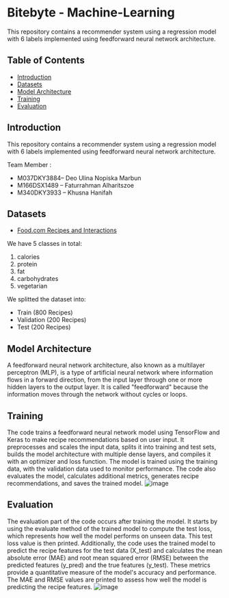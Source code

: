 # Bitebyte - Machine-Learning
This repository contains a recommender system using a regression model with 6 labels implemented using feedforward neural network architecture.

## Table of Contents
* [Introduction](#Introduction)
* [Datasets](#Datasets)
* [Model Architecture](#Model-Architecture "Goto Model Architecture")
* [Training](#Training)
* [Evaluation](#Evaluation)

## Introduction
This repository contains a recommender system using a regression model with 6 labels implemented using feedforward neural network architecture.

Team Member : 
* M037DKY3884– Deo Ulina Nopiska Marbun
* M166DSX1489 – Faturrahman Alharitszoe
* M340DKY3933 – Khusna Hanifah

## Datasets
* [Food.com Recipes and Interactions](#https://www.kaggle.com/datasets/shuyangli94/food-com-recipes-and-user-interactions?select=RAW_recipes.csv)

We have 5 classes in total:
1. calories
2. protein
3. fat
4. carbohydrates
5. vegetarian

We splitted the dataset into:
* Train (800 Recipes)
* Validation (200 Recipes)
* Test (200 Recipes)

## Model Architecture
A feedforward neural network architecture, also known as a multilayer perceptron (MLP), is a type of artificial neural network where information flows in a forward direction, from the input layer through one or more hidden layers to the output layer. It is called "feedforward" because the information moves through the network without cycles or loops.

## Training 
The code trains a feedforward neural network model using TensorFlow and Keras to make recipe recommendations based on user input. It preprocesses and scales the input data, splits it into training and test sets, builds the model architecture with multiple dense layers, and compiles it with an optimizer and loss function. The model is trained using the training data, with the validation data used to monitor performance. The code also evaluates the model, calculates additional metrics, generates recipe recommendations, and saves the trained model.
![image](https://github.com/BiteByte-C23-PC678/Machine-Learning/assets/72615238/b6ea0d52-f98b-4f7b-91a6-ba20857f7265)

## Evaluation 
The evaluation part of the code occurs after training the model. It starts by using the evaluate method of the trained model to compute the test loss, which represents how well the model performs on unseen data. This test loss value is then printed. Additionally, the code uses the trained model to predict the recipe features for the test data (X_test) and calculates the mean absolute error (MAE) and root mean squared error (RMSE) between the predicted features (y_pred) and the true features (y_test). These metrics provide a quantitative measure of the model's accuracy and performance. The MAE and RMSE values are printed to assess how well the model is predicting the recipe features.
![image](https://github.com/BiteByte-C23-PC678/Machine-Learning/assets/72615238/9f95ab53-754a-46de-987f-b443e2320cd8)


